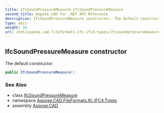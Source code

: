 ```yaml
---
title: IfcSoundPressureMeasure.IfcSoundPressureMeasure
second_title: Aspose.CAD for .NET API Reference
description: IfcSoundPressureMeasure constructor. The default constructor
type: docs
weight: 10
url: /net/aspose.cad.fileformats.ifc.ifc4.types/ifcsoundpressuremeasure/ifcsoundpressuremeasure/
---
```

## IfcSoundPressureMeasure constructor

The default constructor.

```csharp
public IfcSoundPressureMeasure()
```

### See Also

* class [IfcSoundPressureMeasure](../)
* namespace [Aspose.CAD.FileFormats.Ifc.IFC4.Types](../../ifcsoundpressuremeasure/)
* assembly [Aspose.CAD](../../../)


